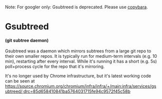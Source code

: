 Note: For googler only: Gsubtreed is deprecated.
Please use [copybara](https://go/copybara-chrome#copybara-gsubtreed).

# Gsubtreed

#### (git subtree daemon)

Gsubtreed was a daemon which mirrors subtrees from a large git repo to their
own smaller repos. It is typically run for medium-term intervals (e.g. 10 min),
restarting after every interval. While it's running it has a short (e.g. 5s)
poll+process cycle for the repo that it's mirroring.

It's no longer used by Chrome infrastructure, but it's latest working code
can be seen at
https://source.chromium.org/chromium/infra/infra/+/main:infra/services/gsubtreed/;drc=85d658410841ba5764031715fe94c9572f45c58b
